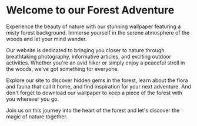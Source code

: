 <!--
Write me markdown content of website with wallpaper:

"A forest with a misty background"

The header of the page should not be copy of the text but rather a real content of the website which is using this wallpaper.
-->

<!--font:Poppins-->

# Welcome to our Forest Adventure

Experience the beauty of nature with our stunning wallpaper featuring a misty forest background. Immerse yourself in the serene atmosphere of the woods and let your mind wander.

Our website is dedicated to bringing you closer to nature through breathtaking photography, informative articles, and exciting outdoor activities. Whether you're an avid hiker or simply enjoy a peaceful stroll in the woods, we've got something for everyone.

Explore our site to discover hidden gems in the forest, learn about the flora and fauna that call it home, and find inspiration for your next adventure. And don't forget to download our wallpaper to keep a piece of the forest with you wherever you go.

Join us on this journey into the heart of the forest and let's discover the magic of nature together.
